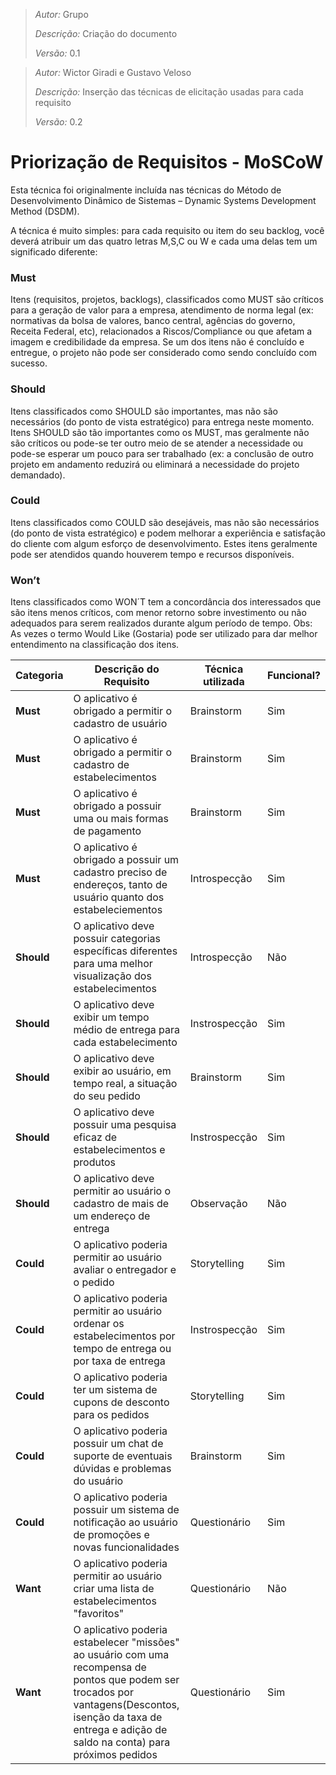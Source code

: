> *Autor:* Grupo
>
> *Descrição:* Criação do documento
>
> *Versão:* 0.1
 
> *Autor:* Wictor Giradi e Gustavo Veloso
>
> *Descrição:* Inserção das técnicas de elicitação usadas para cada requisito
>
> *Versão:* 0.2

# Priorização de Requisitos - MoSCoW

Esta técnica foi originalmente incluída nas técnicas do Método de Desenvolvimento Dinâmico de Sistemas – Dynamic Systems Development Method (DSDM).

A técnica é muito simples: para cada requisito ou item do seu backlog, você deverá atribuir um das quatro letras M,S,C ou W e cada uma delas tem um significado diferente:

### Must

Itens (requisitos, projetos, backlogs), classificados como MUST são críticos para a geração de valor para a empresa, atendimento de norma legal (ex: normativas da bolsa de valores, banco central, agências do governo, Receita Federal, etc), relacionados a Riscos/Compliance ou que afetam a imagem e credibilidade da empresa. Se um dos itens não é concluído e entregue, o projeto não pode ser considerado como sendo concluído com sucesso.

### Should

Itens classificados como SHOULD são importantes, mas não são necessários (do ponto de vista estratégico) para entrega neste momento. Itens SHOULD são tão importantes como os MUST, mas geralmente não são críticos ou pode-se ter outro meio de se atender a necessidade ou pode-se esperar um pouco para ser trabalhado (ex: a conclusão de outro projeto em andamento reduzirá ou eliminará a necessidade do projeto demandado).

### Could

Itens classificados como COULD são desejáveis, mas não são necessários (do ponto de vista estratégico) e podem melhorar a experiência e satisfação do cliente com algum esforço de desenvolvimento. Estes itens geralmente pode ser atendidos quando houverem tempo e recursos disponíveis.

### Won’t

Itens classificados como WON´T tem a concordância dos interessados que são itens menos críticos, com menor retorno sobre investimento ou não adequados para serem realizados durante algum período de tempo. Obs: As vezes o termo Would Like (Gostaria) pode ser utilizado para dar melhor entendimento na classificação dos itens.

| Categoria | Descrição do Requisito | Técnica utilizada | Funcional? |
| -------- | -------- | -------- |-------- |
| **Must**     | O aplicativo é obrigado a permitir o cadastro de usuário | Brainstorm | Sim |
| **Must**     | O aplicativo é obrigado a permitir o cadastro de estabelecimentos | Brainstorm | Sim |
| **Must**     | O aplicativo é obrigado a possuir uma ou mais formas de pagamento | Brainstorm | Sim |
| **Must**     | O aplicativo é obrigado a possuir um cadastro preciso de endereços, tanto de usuário quanto dos estabeleciementos | Introspecção | Sim |
| **Should**   | O aplicativo deve possuir categorias específicas diferentes para uma melhor visualização dos estabelecimentos | Introspecção | Não |
| **Should**   | O aplicativo deve exibir um tempo médio de entrega para cada estabelecimento | Instrospecção | Sim |
| **Should**   | O aplicativo deve exibir ao usuário, em tempo real, a situação do seu pedido | Brainstorm | Sim |
| **Should**   | O aplicativo deve possuir uma pesquisa eficaz de estabelecimentos e produtos | Instrospecção | Sim |
| **Should**   | O aplicativo deve permitir ao usuário o cadastro de mais de um endereço de entrega | Observação | Não |
| **Could**    | O aplicativo poderia permitir ao usuário avaliar o entregador e o pedido | Storytelling | Sim |
| **Could**    | O aplicativo poderia permitir ao usuário ordenar os estabelecimentos por tempo de entrega ou por taxa de entrega | Instrospecção | Sim |
| **Could**    | O aplicativo poderia ter um sistema de cupons de desconto para os pedidos | Storytelling | Sim |
| **Could**    | O aplicativo poderia possuir um chat de suporte de eventuais dúvidas e problemas do usuário | Brainstorm | Sim |
| **Could**    | O aplicativo poderia possuir um sistema de notificação ao usuário de promoções e novas funcionalidades | Questionário | Sim |
| **Want**     | O aplicativo poderia permitir ao usuário criar uma lista de estabelecimentos "favoritos" | Questionário | Não |
| **Want**     | O aplicativo poderia estabelecer "missões" ao usuário com uma recompensa de pontos que podem ser trocados por vantagens(Descontos, isenção da taxa de entrega e adição de saldo na conta) para próximos pedidos | Questionário | Sim |